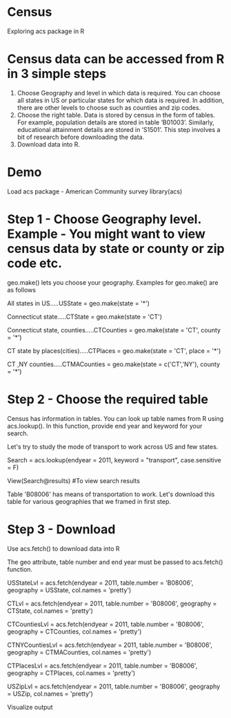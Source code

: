 # Census
Exploring acs package in R

# Census data can be accessed from R in 3 simple steps
1.	Choose Geography and level in which data is required. You can choose all states in US or particular states for which data is required. In addition, there are other levels to choose such as counties and zip codes.
2.	Choose the right table. Data is stored by census in the form of tables. For example, population details are stored in table ‘B01003’. Similarly, educational attainment details are stored in ‘S1501’. This step involves a bit of research before downloading the data.
3.	Download data into R.

# Demo
Load acs package - American Community survey
library(acs)

# Step 1 - Choose Geography level. Example - You might want to view census data by state or county or zip code etc. 
geo.make() lets you choose your geography.
Examples for geo.make() are as follows

All states in US.....USState = geo.make(state = '*') 

Connecticut state.....CTState = geo.make(state = 'CT')

Connecticut state, counties.....CTCounties = geo.make(state = 'CT', county = '*')

CT state by places(cities).....CTPlaces = geo.make(state = 'CT', place = '*')

CT ,NY counties.....CTMACounties = geo.make(state = c('CT','NY'), county = '*')

# Step 2 - Choose the required table
Census has information in tables. You can look up table names from R using acs.lookup(). In this function, provide end year and keyword for your search.

Let's try to study the mode of transport to work across US and few states.

Search = acs.lookup(endyear = 2011, keyword = "transport", case.sensitive = F)

View(Search@results) #To view search results

Table 'B08006' has means of transportation to work. Let's download this table for various geographies that we framed in first step.

# Step 3 - Download
Use acs.fetch() to download data into R

The geo attribute, table number and end year must be passed to acs.fetch() function. 

USStateLvl = acs.fetch(endyear = 2011, table.number = 'B08006', geography = USState, col.names = 'pretty')

CTLvl = acs.fetch(endyear = 2011, table.number = 'B08006', geography = CTState, col.names = 'pretty')

CTCountiesLvl = acs.fetch(endyear = 2011, table.number = 'B08006', geography = CTCounties, col.names = 'pretty')

CTNYCountiesLvl = acs.fetch(endyear = 2011, table.number = 'B08006', geography = CTMACounties, col.names = 'pretty')

CTPlacesLvl = acs.fetch(endyear = 2011, table.number = 'B08006', geography = CTPlaces, col.names = 'pretty')

USZipLvl = acs.fetch(endyear = 2011, table.number = 'B08006', geography = USZip, col.names = 'pretty')

Visualize output

